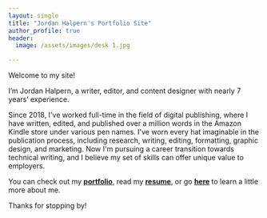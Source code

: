 ```yaml
---
layout: single
title: "Jordan Halpern's Portfolio Site"
author_profile: true
header:
  image: /assets/images/desk 1.jpg

---
```

Welcome to my site! 

I’m Jordan Halpern, a writer, editor, and content designer with nearly 7 years’ experience. 

Since 2018, I've worked full-time in the field of digital publishing, where I have written, edited, and published over a million words in the Amazon Kindle store under various pen names. I've worn every hat imaginable in the publication process, including research, writing, editing, formatting, graphic design, and marketing. 
Now I'm pursuing a career transition towards technical writing, and I believe my set of skills can offer unique value to employers.

You can check out my [**portfolio**](/portfolio/), read my [**resume**](/resume/), or go [**here**](/about/) to learn a little more about me. 

Thanks for stopping by!